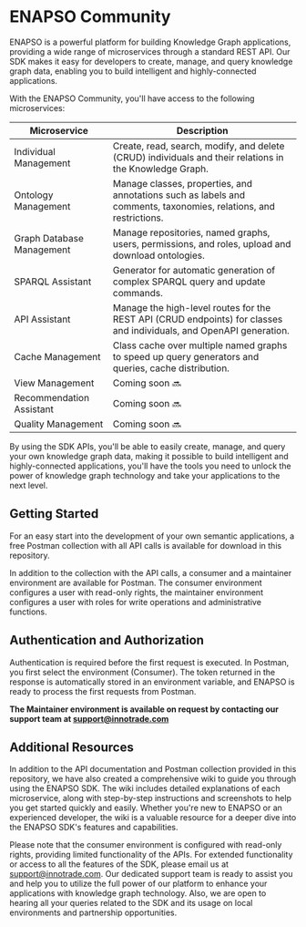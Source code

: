 # ENAPSO Community

ENAPSO is a powerful platform for building Knowledge Graph applications, providing a wide range of microservices through a standard REST API. Our SDK makes it easy for developers to create, manage, and query knowledge graph data, enabling you to build intelligent and highly-connected applications.

With the ENAPSO Community, you'll have access to the following microservices:

| Microservice    | Description                                                                                                                                                                                                                                                                                                                                                                                   |
|-----------------|-----------------------------------------------------------------------------------------------------------------------------------------------------------------------------------------------------------------------------------------------------------------------------------------------------------------------------------------------------------------------------------|
| Individual Management | Create, read, search, modify, and delete (CRUD) individuals and their relations in the Knowledge Graph.                                                                                                                                                                                                                                                                                            |
| Ontology Management  | Manage classes, properties, and annotations such as labels and comments, taxonomies, relations, and restrictions.                                                                                                                                                                                                                                                                                 |
| Graph Database Management | Manage repositories, named graphs, users, permissions, and roles, upload and download ontologies.                                                                                                                                                                                                                                                                                                              |
| SPARQL Assistant    | Generator for automatic generation of complex SPARQL query and update commands.                                                                                                                                                                                                                                                                                                                                      |
| API Assistant       | Manage the high-level routes for the REST API (CRUD endpoints) for classes and individuals, and OpenAPI generation.                                                                                                                                                                                                                                                                                      |
| Cache Management    | Class cache over multiple named graphs to speed up query generators and queries, cache distribution.                                                                                                                                                                                                                                                                                                         |
| View Management    | Coming soon 🔜                                                                                                                                                                                                                                                                                                        |
| Recommendation Assistant    | Coming soon 🔜                                                                                                                                                                                                                                                                                                         |
| Quality Management    | Coming soon 🔜                                                                                                                                                                                                                                                                                                         |

By using the SDK APIs, you'll be able to easily create, manage, and query your own knowledge graph data, making it possible to build intelligent and highly-connected applications, you'll have the tools you need to unlock the power of knowledge graph technology and take your applications to the next level.

## Getting Started

For an easy start into the development of your own semantic applications, a free Postman collection with all API calls is available for download in this repository.

In addition to the collection with the API calls, a consumer and a maintainer environment are available for Postman. The consumer environment configures a user with read-only rights, the maintainer environment configures a user with roles for write operations and administrative functions.

## Authentication and Authorization

Authentication is required before the first request is executed. In Postman, you first select the environment (Consumer). The token returned in the response is automatically stored in an environment variable, and ENAPSO is ready to process the first requests from Postman. 

**The Maintainer environment is available on request by contacting our support team at support@innotrade.com**

## Additional Resources

In addition to the API documentation and Postman collection provided in this repository, we have also created a comprehensive wiki to guide you through using the ENAPSO SDK. The wiki includes detailed explanations of each microservice, along with step-by-step instructions and screenshots to help you get started quickly and easily. Whether you're new to ENAPSO or an experienced developer, the wiki is a valuable resource for a deeper dive into the ENAPSO SDK's features and capabilities.


Please note that the consumer environment is configured with read-only rights, providing limited functionality of the APIs. For extended functionality or access to all the features of the SDK, please email us at support@innotrade.com. Our dedicated support team is ready to assist you and help you to utilize the full power of our platform to enhance your applications with knowledge graph technology. Also, we are open to hearing all your queries related to the SDK and its usage on local environments and partnership opportunities.
